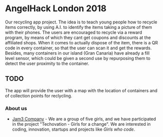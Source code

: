 # AngelHack London 2018

Our recycling app project. The idea is to teach young people how to recycle items correctly, by using A.I. to identify the items taking a picture of them with their phones. The users are encouraged to recycle via a reward program, by means of which they cant get coupons and discounts at the affiliated shops. 
When it comes to actually dispose of the item, there is a QR code in every container, so that the user can scan it and get the rewards. 
Besides, many containers in our island (Gran Canaria) have already a fill level sensor, which could be given a second use by repurposing them to detect the user proximity to the container.

## TODO

The app will provide the user with a map with the location of containers and of collection points for reclycling.

### About us

* [Jam3 Company](http://www.jam3.company) - We are a group of five girls, and we have participated in the project "Techovation - Girls for a change". We are interested in coding, innovation, startups and projects like *Girls who code*. 
